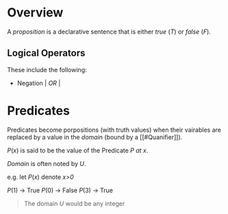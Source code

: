 # Overview

A *proposition* is a declarative sentence that is either *true* ($T$) or *false* ($F$). 

## Logical Operators

These include the following:

-  Negation | *OR* | 

# Predicates

Predicates become porpositions (with truth values) when their vairables are replaced by a value in the *domain* (bound by a [[#Quanifier]]).

$P(x)$ is said to be the value of  the Predicate *P at x*.

*Domain* is often noted by $U$.

e.g.  let $P(x)$ denote *x>0*

$P(1)$ -> True
$P(0)$ -> False
$P(3)$ -> True

> The domain $U$ would be any integer

